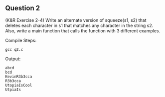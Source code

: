 ## Question 2

(K&R Exercise 2-4) Write an alternate version of squeeze(s1, s2) that deletes each character in s1 that matches any character in the string s2. Also, write a main function that calls the function with 3 different examples.

Compile Steps:

	gcc q2.c
Output:

	abcd
	bcd
	KevinR3b3cca
	R3b3cca
	UtopiaIsCool
	UtpiaIs

